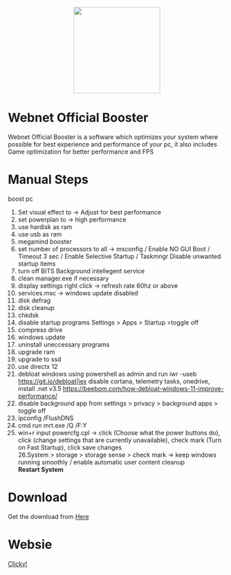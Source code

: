 <p align="center">
<a href="https://imgbb.com/"><img src="https://imgur.com/eh9uJc6.png" widht="200" height="200" border="0"></a>
</p>

# Webnet Official Booster

Webnet Official Booster is a software which optimizes your system where possible for best experience and performance of your pc, it also includes Game optimization for better performance and FPS<br>
# Manual Steps
boost pc
1. Set visual effect to -> Adjust for best performance<br>
2. set powerplan to -> high performance<br>
3. use hardisk as ram<br>
4. use usb as ram<br>
5. megamind booster<br>
6. set number of processors to all -> msconfig / Enable NO GUI Boot / Timeout 3 sec / Enable Selective Startup / Taskmngr Disable unwanted startup items<br>
7. turn off BITS Background intellegent service<br>
8. clean manager.exe if necessary<br>
9. display settings right click -> refresh rate 60hz or above<br>
10. services.msc -> windows update disabled<br>
11. disk defrag<br>
12. disk cleanup<br>
13. chkdsk<br>
14. disable startup programs Settings > Apps > Startup >toggle off<br>
15. compress drive<br>
16. windows update<br>
17. uninstall uneccessary programs<br>
18. upgrade ram<br>
19. upgrade to ssd<br>
20. use directx 12<br>
21. debloat windows using powershell as admin and run iwr -useb https://git.io/debloat|iex disable cortana, telemetry tasks, onedrive, install .net v3.5
https://beebom.com/how-debloat-windows-11-improve-performance/<br>
22. disable background app from settings > privacy > background apps > toggle off<br>
23. ipconfig /FlushDNS<br>
24. cmd run mrt.exe /Q /F:Y<br>
25. win+r input powercfg.cpl -> click (Choose what the power buttons do), click (change settings that are currently unavailable), check mark (Turn on Fast Startup), click save changes<br>
26.System > storage > storage sense > check mark -> keep windows running smoothly / enable automatic user content cleanup <br>
<b>Restart System</b>

# Download
Get the download from <a href="https://www.github.com/MEGAMINDMK/Webnet-Official-Booster/releases/latest/download/Webnet.Official.Optimizer.setup.exe">Here</a>

# Websie
<a href="https://web-net.ml">Clicky!</a>
